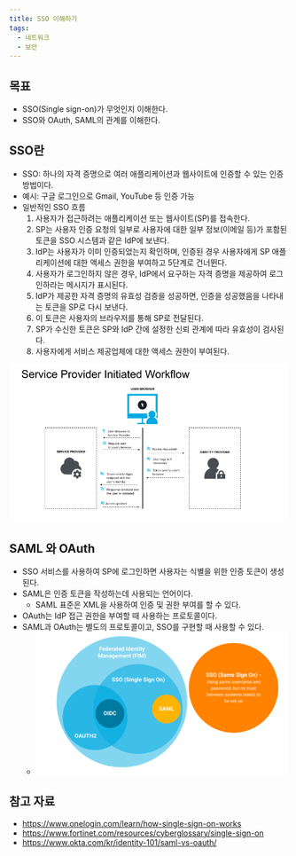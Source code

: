 ```yaml
---
title: SSO 이해하기
tags:
  - 네트워크
  - 보안
---
```

## 목표

- SSO(Single sign-on)가 무엇인지 이해한다.
- SSO와 OAuth, SAML의 관계를 이해한다.

## SSO란

- SSO: 하나의 자격 증명으로 여러 애플리케이션과 웹사이트에 인증할 수 있는 인증 방법이다.
- 예시: 구글 로그인으로 Gmail, YouTube 등 인증 가능
- 일반적인 SSO 흐름
	1. 사용자가 접근하려는 애플리케이션 또는 웹사이트(SP)를 접속한다.
	2. SP는 사용자 인증 요청의 일부로 사용자에 대한 일부 정보(이메일 등)가 포함된 토큰을 SSO 시스템과 같은 IdP에 보낸다.
	3. IdP는 사용자가 이미 인증되었는지 확인하며, 인증된 경우 사용자에게 SP 애플리케이션에 대한 액세스 권한을 부여하고 5단계로 건너뛴다.
	4. 사용자가 로그인하지 않은 경우, IdP에서 요구하는 자격 증명을 제공하여 로그인하라는 메시지가 표시된다.
	5. IdP가 제공한 자격 증명의 유효성 검증을 성공하면, 인증을 성공했음을 나타내는 토큰을 SP로 다시 보낸다.
	6. 이 토큰은 사용자의 브라우저를 통해 SP로 전달된다.
	7. SP가 수신한 토큰은 SP와 IdP 간에 설정한 신뢰 관계에 따라 유효성이 검사된다.
	8. 사용자에게 서비스 제공업체에 대한 액세스 권한이 부여된다.

![](assets/Pasted%20image%2020250124180304.png)

## SAML 와 OAuth

- SSO 서비스를 사용하여 SP에 로그인하면 사용자는 식별을 위한 인증 토큰이 생성된다.
- SAML은 인증 토큰을 작성하는데 사용되는 언어이다.
	- SAML 표준은 XML을 사용하여 인증 및 권한 부여를 할 수 있다.
- OAuth는 IdP 접근 권한을 부여할 때 사용하는 프로토콜이다.
- SAML과 OAuth는 별도의 프로토콜이고, SSO를 구현할 때 사용할 수 있다.
	- ![](assets/Pasted%20image%2020250124181719.png)

## 참고 자료

- https://www.onelogin.com/learn/how-single-sign-on-works
- https://www.fortinet.com/resources/cyberglossary/single-sign-on
- https://www.okta.com/kr/identity-101/saml-vs-oauth/
